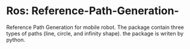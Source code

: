 # Ros: Reference-Path-Generation-
Reference Path Generation for mobile robot. The package contain three types of paths (line, circle, and infinity shape).
the package is writen by python.
